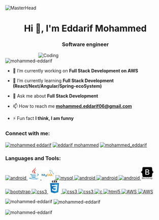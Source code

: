 ![MasterHead](https://newrelic.com/sites/default/files/2021-04/good-programmer-banner-final.jpg)

<h1 align="center">Hi 👋, I'm Eddarif Mohammed</h1>
<h3 align="center">Software engineer</h3>
<img align="right" alt="Coding" width="400" src="https://t3.ftcdn.net/jpg/01/78/65/02/360_F_178650212_oePgGaIhKUhz0cIg2bLBGsFsdbWs5Xwj.jpg">

<p align="left"> <img src="https://komarev.com/ghpvc/?username=mohammed-eddarif&label=Profile%20views&color=0e75b6&style=flat" alt="mohammed-eddarif" /> </p>

- 🔭 I’m currently working on **Full Stack Development on AWS**

- 🌱 I’m currently learning **Full Stack Development (React/Next/Angular/Spring-ecoSystem)**

- 💬 Ask me about **Full Stack Development**

- 📫 How to reach me **mohammed.eddarif06@gmail.com**

- ⚡ Fun fact **I think, I am funny**

<h3 align="left">Connect with me:</h3>
<p align="left">
<a href="https://linkedin.com/in/mohammed eddarif" target="blank"><img align="center" src="https://raw.githubusercontent.com/rahuldkjain/github-profile-readme-generator/master/src/images/icons/Social/linked-in-alt.svg" alt="mohammed eddarif" height="30" width="40" /></a>
<a href="https://fb.com/eddarif mohammed" target="blank"><img align="center" src="https://raw.githubusercontent.com/rahuldkjain/github-profile-readme-generator/master/src/images/icons/Social/facebook.svg" alt="eddarif mohammed" height="30" width="40" /></a>
<a href="https://instagram.com/mohammed_eddarif" target="blank"><img align="center" src="https://raw.githubusercontent.com/rahuldkjain/github-profile-readme-generator/master/src/images/icons/Social/instagram.svg" alt="mohammed_eddarif" height="30" width="40" /></a>
</p>

<h3 align="left">Languages and Tools:</h3>
<p align="left"> 
<a href="https://spring.io/projects/spring-boot" target="_blank" rel="noreferrer"> 
<img src="https://cdn.jsdelivr.net/gh/devicons/devicon/icons/spring/spring-original.svg" alt="android" width="40" height="40"/> </a> 
<a href="https://docs.oracle.com/javase/8/docs/technotes/guides/language/index.html" target="_blank" rel="noreferrer"> <img src="https://raw.githubusercontent.com/devicons/devicon/master/icons/java/java-original.svg" alt="c" width="40" height="40"/> </a> 
<a href="https://www.mysql.com/" target="_blank" rel="noreferrer"> <img src="https://raw.githubusercontent.com/devicons/devicon/master/icons/mysql/mysql-original-wordmark.svg" alt="mysql" width="40" height="40"/> </a> 
<a href="https://www.mongodb.com/" target="_blank" rel="noreferrer"> <img src="https://cdn.jsdelivr.net/gh/devicons/devicon/icons/mongodb/mongodb-original.svg" alt="mysql" width="40" height="40"/> </a> 
<a href="https://react.dev/" target="_blank" rel="noreferrer"> 
<img src="https://cdn.jsdelivr.net/gh/devicons/devicon/icons/react/react-original.svg" alt="android" width="40" height="40"/> </a> 
<a href="https://nextjs.org/" target="_blank" rel="noreferrer"> 
<img src="https://cdn.jsdelivr.net/gh/devicons/devicon/icons/nextjs/nextjs-original-wordmark.svg" alt="android" width="40" height="40"/> </a> 
<a href="https://angular.io/" target="_blank" rel="noreferrer"> 
<img src="https://cdn.jsdelivr.net/gh/devicons/devicon/icons/angularjs/angularjs-original.svg" alt="android" width="40" height="40"/> </a> 
<a href="https://getbootstrap.com" target="_blank" rel="noreferrer"> 
<img src="https://raw.githubusercontent.com/devicons/devicon/master/icons/bootstrap/bootstrap-plain-wordmark.svg" alt="bootstrap" width="40" height="40"/> </a>
<a href="https://tailwindcss.com/" target="_blank" rel="noreferrer"> 
<img src="https://cdn.jsdelivr.net/gh/devicons/devicon/icons/tailwindcss/tailwindcss-plain.svg" alt="bootstrap" width="40" height="40"/> </a>
<a href="https://www.tutorialspoint.com/html5/index.htm" target="_blank" rel="noreferrer"> <img src="https://cdn.jsdelivr.net/gh/devicons/devicon/icons/html5/html5-original.svg" alt="css3" width="40" height="40"/> </a> 
<a href="https://www.w3schools.com/css/" target="_blank" rel="noreferrer"> <img src="https://raw.githubusercontent.com/devicons/devicon/master/icons/css3/css3-original-wordmark.svg" alt="css3" width="40" height="40"/> </a> 
<a href="https://developer.mozilla.org/en-US/docs/Web/JavaScript" target="_blank" rel="noreferrer"> <img src="https://cdn.jsdelivr.net/gh/devicons/devicon/icons/javascript/javascript-original.svg" alt="css3" width="40" height="40"/> </a> 
<a href="https://www.typescriptlang.org/" target="_blank" rel="noreferrer"> <img src="https://cdn.jsdelivr.net/gh/devicons/devicon/icons/typescript/typescript-original.svg" alt="css3" width="40" height="40"/> </a> 
<a href="https://www.python.org/" target="_blank" rel="noreferrer"> <img src="https://cdn.jsdelivr.net/gh/devicons/devicon/icons/python/python-original.svg" alt="c" width="40" height="40"/> </a> 
<a href="https://www.docker.com/" target="_blank" rel="noreferrer"> <img src="https://cdn.jsdelivr.net/gh/devicons/devicon/icons/docker/docker-original-wordmark.svg" alt="html5" width="40" height="40"/> </a> 
<a href="https://code.visualstudio.com/" target="_blank" rel="noreferrer"> <img src="https://cdn.jsdelivr.net/gh/devicons/devicon/icons/vscode/vscode-original.svg" alt="AWS" width="40" height="40"/> </a> 
<a href="https://www.jetbrains.com/idea/" target="_blank" rel="noreferrer"> <img src="https://cdn.jsdelivr.net/gh/devicons/devicon/icons/intellij/intellij-plain-wordmark.svg" alt="AWS" width="40" height="40"/> </a> 



<p><img align="left" src="https://github-readme-stats.vercel.app/api/top-langs?username=mohammed-eddarif&show_icons=true&locale=en&layout=compact" alt="mohammed-eddarif" /></p>

<p>&nbsp;<img align="center" src="https://github-readme-stats.vercel.app/api?username=mohammed-eddarif&show_icons=true&locale=en" alt="mohammed-eddarif" /></p>

<p><img align="center" src="https://github-readme-streak-stats.herokuapp.com/?user=mohammed-eddarif&" alt="mohammed-eddarif" /></p>
